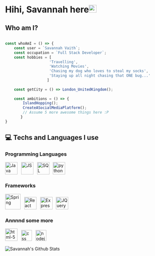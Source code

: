 # Hihi, Savannah here<img src="https://media.giphy.com/media/hvRJCLFzcasrR4ia7z/giphy.gif" width="25px">

## Who am I? 

```javascript

const whoAmI = () => {
    const user = `Savannah Vaith`;
    const occupation = `Full Stack Developer`;
    const hobbies = [
                    'Travelling',
                    'Watching Movies',
                    'Chasing my dog who loves to steal my socks',
                    'Staying up all night chasing that ONE bug...'
                   ]
                   
    const getCity = () => London_UnitedKingdom(); 
    
    const ambitions = () => {
        IslandHopping();
        CreateASocialMediaPlatform();
        // Assume 5 more awesome things here :P
       }
}

```
## 💻 Techs and Languages I use

### Programming Languages

<img src="https://i.imgur.com/FI6zNOd.png" width="40px" alt="Java"/> &nbsp; <img src="https://i.imgur.com/o0GEoUG.png" width="40px" alt="JS"/> &nbsp; <img src="https://i.imgur.com/p0iInfp.png" width="40px" alt="SQL"/> &nbsp; <img src="https://i.imgur.com/Gt41wVy.png" width="40px" alt="python" />

### Frameworks

<img src="https://i.imgur.com/s9UZ2zj.png" width="50px" alt="Spring"/> &nbsp; <img src="https://i.imgur.com/G4ewIRk.png" width="40px" alt="React"/> &nbsp; <img src="https://i.imgur.com/naWTkBM.png" width="40px" alt="Express"/> &nbsp; <img src="https://i.imgur.com/d5p2RSI.png" width="40px" alt="JQuery"/>

### Annnnd some more

<img src="https://i.imgur.com/TSZVG5g.png" width="40px" alt="html-5" /> &nbsp; <img src="https://i.imgur.com/9xbG6Ox.png" width="35px" alt="css"/> &nbsp; <img src="https://i.imgur.com/uGHPrRG.png" width="35px" alt="nodejs"/> 

![Savannah's Github Stats](https://github-readme-stats.vercel.app/api/top-langs/?username=savannahvaith&layout=compact&hide_border=false&theme=darcula&bg_color=00000000&langs_count=6)
 
